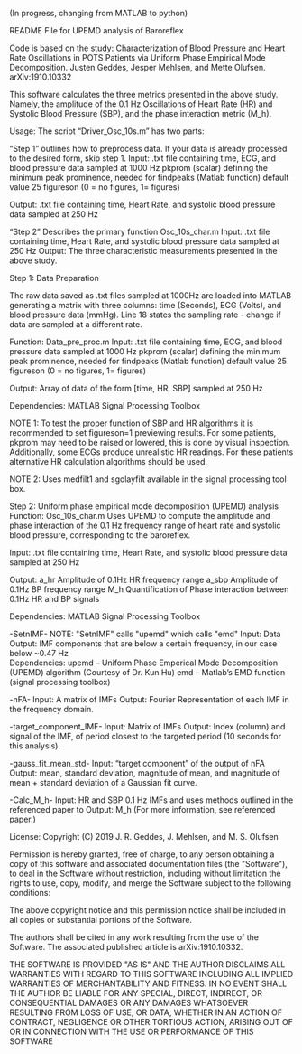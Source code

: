 (In progress, changing from MATLAB to python) 

README File for UPEMD analysis of Baroreflex

Code is based on the study:
Characterization of Blood Pressure and Heart Rate Oscillations in POTS Patients via Uniform Phase Empirical Mode Decomposition. 
Justen Geddes, Jesper Mehlsen, and Mette Olufsen. arXiv:1910.10332


This software calculates the three metrics presented in the above study. Namely, the amplitude of the 0.1 Hz Oscillations of Heart Rate (HR) and Systolic Blood Pressure (SBP), and the phase interaction metric (M_h). 


Usage:
The script “Driver_Osc_10s.m” has two parts:

“Step 1” outlines how to preprocess data. If your data is already processed to the desired form, skip step 1. 
Input: 
.txt file containing time, ECG, and blood pressure data sampled at 1000 Hz
pkprom (scalar) defining the minimum peak prominence, needed for findpeaks (Matlab function) default value 25 
figureson (0 = no figures, 1= figures) 


Output: .txt file containing time, Heart Rate, and systolic blood pressure data sampled at 250 Hz 

“Step 2” Describes the primary function Osc_10s_char.m
Input: .txt file containing time, Heart Rate, and systolic blood pressure data sampled at 250 Hz 
Output: The three characteristic measurements presented in the above study.




Step 1: Data Preparation

The raw data saved as .txt files sampled at 1000Hz are loaded into MATLAB generating a matrix with three columns: time (Seconds), ECG (Volts), and blood pressure data (mmHg). 
Line 18 states the sampling rate - change if data are sampled at a different rate.

Function: Data_pre_proc.m
Input: 
  .txt file containing time, ECG, and blood pressure data sampled at 1000 Hz
  pkprom (scalar) defining the minimum peak prominence, needed for findpeaks (Matlab function) default value 25 
  figureson (0 = no figures, 1= figures) 
 
Output: Array of data of the form [time, HR, SBP] sampled at 250 Hz

Dependencies: MATLAB Signal Processing Toolbox 


NOTE 1: To test the proper function of SBP and HR algorithms it is recommended to set figureson=1 previewing results. 
For some patients, pkprom may need to be raised or lowered, this is done by visual inspection. Additionally, some ECGs produce unrealistic HR readings. For these patients alternative HR calculation algorithms should be used. 

NOTE 2: Uses medfilt1 and sgolayfilt available in the signal processing tool box.





Step 2: Uniform phase empirical mode decomposition (UPEMD) analysis
Function: Osc_10s_char.m
Uses UPEMD to compute the amplitude and phase interaction of the 0.1 Hz frequency range of heart rate and systolic blood pressure, corresponding to the baroreflex.
 
Input: .txt file containing time, Heart Rate, and systolic blood pressure data sampled at 250 Hz 

Output: 
a_hr			Amplitude of 0.1Hz HR frequency range 
a_sbp 			Amplitude of 0.1Hz BP frequency range 
M_h 			Quantification of Phase interaction between 0.1Hz HR and BP signals

Dependencies: 
MATLAB Signal Processing Toolbox

-SetnIMF-
NOTE: "SetnIMF" calls "upemd" which calls "emd" 
Input: Data
Output: IMF components that are below a certain frequency, in our case below ~0.47 Hz  
Dependencies:
	upemd – Uniform Phase Emperical Mode Decomposition (UPEMD) algorithm (Courtesy of Dr. Kun Hu)
	emd – Matlab’s EMD function (signal processing toolbox)

-nFA-
Input: A matrix of IMFs 
Output: Fourier Representation of each IMF in the frequency domain. 

-target_component_IMF-
Input: Matrix of IMFs 
Output:  Index (column) and signal of the IMF, of period closest to the targeted period (10 seconds for this analysis).

-gauss_fit_mean_std-
Input: “target component” of the output of nFA
Output: mean, standard deviation, magnitude of mean, and magnitude of mean + standard deviation of a Gaussian fit curve. 

-Calc_M_h-
Input: HR and SBP 0.1 Hz IMFs and uses methods outlined in the referenced paper to
Output: M_h (For more information, see referenced paper.)





License:
Copyright (C) 2019 J. R. Geddes, J. Mehlsen, and M. S. Olufsen

Permission is hereby granted, free of charge, to any person obtaining a copy of this software and associated documentation files (the "Software"), to deal in the Software without restriction, including without limitation the rights to use, copy, modify, and merge the Software subject to the following conditions:

The above copyright notice and this permission notice shall be included in all copies or substantial portions of the Software.

The authors shall be cited in any work resulting from the use of the Software. The associated published article is arXiv:1910.10332.

THE SOFTWARE IS PROVIDED "AS IS" AND THE AUTHOR DISCLAIMS ALL WARRANTIES WITH REGARD TO THIS SOFTWARE INCLUDING ALL IMPLIED WARRANTIES OF MERCHANTABILITY AND FITNESS. IN NO EVENT SHALL THE AUTHOR BE LIABLE FOR ANY SPECIAL, DIRECT, INDIRECT, OR CONSEQUENTIAL DAMAGES OR ANY DAMAGES WHATSOEVER RESULTING FROM LOSS OF USE, OR DATA, WHETHER IN AN ACTION OF CONTRACT, NEGLIGENCE OR OTHER TORTIOUS ACTION, ARISING OUT OF OR IN CONNECTION WITH THE USE OR PERFORMANCE OF THIS SOFTWARE
